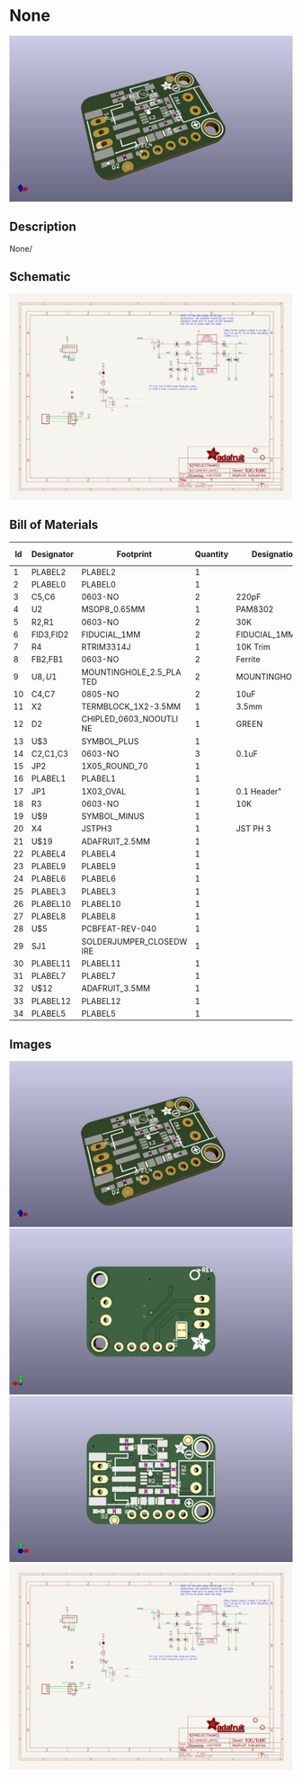 # None
![None](version_current/working/working_3d.png)
## Description
None/
## Schematic
![None](version_current/working/working_schematic.png)
## Bill of Materials
| Id | Designator | Footprint | Quantity | Designation | Supplier and ref |  |
| --- | --- | --- | --- | --- | --- | --- |
| 1 | PLABEL2 | PLABEL2 | 1 |  |  |  |
| 2 | PLABEL0 | PLABEL0 | 1 |  |  |  |
| 3 | C5,C6 | 0603-NO | 2 | 220pF |  |  |
| 4 | U2 | MSOP8_0.65MM | 1 | PAM8302 |  |  |
| 5 | R2,R1 | 0603-NO | 2 | 30K |  |  |
| 6 | FID3,FID2 | FIDUCIAL_1MM | 2 | FIDUCIAL_1MM |  |  |
| 7 | R4 | RTRIM3314J | 1 | 10K Trim |  |  |
| 8 | FB2,FB1 | 0603-NO | 2 | Ferrite |  |  |
| 9 | U$8,U$1 | MOUNTINGHOLE_2.5_PLA<br>TED | 2 | MOUNTINGHOLE2.5 |  |  |
| 10 | C4,C7 | 0805-NO | 2 | 10uF |  |  |
| 11 | X2 | TERMBLOCK_1X2-3.5MM | 1 | 3.5mm |  |  |
| 12 | D2 | CHIPLED_0603_NOOUTLI<br>NE | 1 | GREEN |  |  |
| 13 | U$3 | SYMBOL_PLUS | 1 |  |  |  |
| 14 | C2,C1,C3 | 0603-NO | 3 | 0.1uF |  |  |
| 15 | JP2 | 1X05_ROUND_70 | 1 |  |  |  |
| 16 | PLABEL1 | PLABEL1 | 1 |  |  |  |
| 17 | JP1 | 1X03_OVAL | 1 | 0.1 Header" |  |  |
| 18 | R3 | 0603-NO | 1 | 10K |  |  |
| 19 | U$9 | SYMBOL_MINUS | 1 |  |  |  |
| 20 | X4 | JSTPH3 | 1 | JST PH 3 |  |  |
| 21 | U$19 | ADAFRUIT_2.5MM | 1 |  |  |  |
| 22 | PLABEL4 | PLABEL4 | 1 |  |  |  |
| 23 | PLABEL9 | PLABEL9 | 1 |  |  |  |
| 24 | PLABEL6 | PLABEL6 | 1 |  |  |  |
| 25 | PLABEL3 | PLABEL3 | 1 |  |  |  |
| 26 | PLABEL10 | PLABEL10 | 1 |  |  |  |
| 27 | PLABEL8 | PLABEL8 | 1 |  |  |  |
| 28 | U$5 | PCBFEAT-REV-040 | 1 |  |  |  |
| 29 | SJ1 | SOLDERJUMPER_CLOSEDW<br>IRE | 1 |  |  |  |
| 30 | PLABEL11 | PLABEL11 | 1 |  |  |  |
| 31 | PLABEL7 | PLABEL7 | 1 |  |  |  |
| 32 | U$12 | ADAFRUIT_3.5MM | 1 |  |  |  |
| 33 | PLABEL12 | PLABEL12 | 1 |  |  |  |
| 34 | PLABEL5 | PLABEL5 | 1 |  |  |  |

## Images
![version_current/working/working_3d.png](version_current/working/working_3d.png)
![version_current/working/working_3d_back.png](version_current/working/working_3d_back.png)
![version_current/working/working_3d_front.png](version_current/working/working_3d_front.png)
![version_current/working/working_schematic.png](version_current/working/working_schematic.png)

